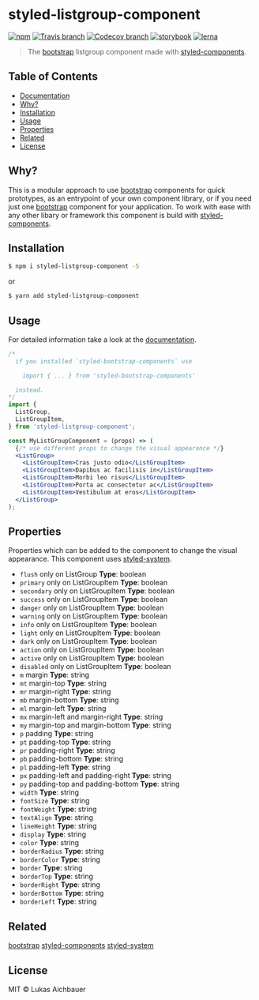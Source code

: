 # styled-listgroup-component

[![npm](https://img.shields.io/npm/v/styled-listgroup-component.svg?style=flat-square)](https://www.npmjs.com/package/styled-listgroup-component)
[![Travis branch](https://img.shields.io/travis/aichbauer/styled-bootstrap-components/master.svg?style=flat-square)](https://travis-ci.org/aichbauer/styled-bootstrap-components)
[![Codecov branch](https://img.shields.io/codecov/c/github/aichbauer/styled-bootstrap-components/master.svg?style=flat-square)](https://codecov.io/gh/aichbauer/styled-bootstrap-components)
[![storybook](https://img.shields.io/badge/docs%20with-storybook-f1618c.svg?style=flat-square)](https://aichbauer.github.io/styled-bootstrap-components)
[![lerna](https://img.shields.io/badge/maintained%20with-lerna-cc00ff.svg?style=flat-square)](https://lernajs.io/)

> The [bootstrap](https://getbootstrap.com) listgroup component made with [styled-components](https://styled-components.com).

## Table of Contents

* [Documentation](https://aichbauer.github.io/react-styled-bootstrap-components)
* [Why?](#why)
* [Installation](#installation)
* [Usage](#usage)
* [Properties](#properties)
* [Related](#related)
* [License](#license)

## Why?

This is a modular approach to use [bootstrap](https://getbootstrap.com) components for quick prototypes, as an entrypoint of your own component library, or if you need just one [bootstrap](https://getbootstrap.com) component for your application. To work with ease with any other libary or framework this component is build with [styled-components](https://styled-components.com).

## Installation

```sh
$ npm i styled-listgroup-component -S
```

or

```sh
$ yarn add styled-listgroup-component
```

## Usage

For detailed information take a look at the [documentation](https://aichbauer.github.io/styled-bootstrap-components).

```jsx
/*
  if you installed `styled-bootstrap-components` use

    import { ... } from 'styled-bootstrap-components'

  instead.
*/
import {
  ListGroup,
  ListGroupItem,
} from 'styled-listgroup-component';

const MyListGroupComponent = (props) => (
  {/* use different props to change the visual appearance */}
  <ListGroup>
    <ListGroupItem>Cras justo odio</ListGroupItem>
    <ListGroupItem>Dapibus ac facilisis in</ListGroupItem>
    <ListGroupItem>Morbi leo risus</ListGroupItem>
    <ListGroupItem>Porta ac consectetur ac</ListGroupItem>
    <ListGroupItem>Vestibulum at eros</ListGroupItem>
  </ListGroup>
);
```

## Properties

Properties which can be added to the component to change the visual appearance. This component uses [styled-system](http://jxnblk.com/styled-system/).

* `flush` only on ListGroup **Type**: boolean
* `primary` only on ListGroupItem **Type**: boolean
* `secondary` only on ListGroupItem **Type**: boolean
* `success` only on ListGroupItem **Type**: boolean
* `danger` only on ListGroupItem **Type**: boolean
* `warning` only on ListGroupItem **Type**: boolean
* `info` only on ListGroupItem **Type**: boolean
* `light` only on ListGroupItem **Type**: boolean
* `dark` only on ListGroupItem **Type**: boolean
* `action` only on ListGroupItem **Type**: boolean
* `active` only on ListGroupItem **Type**: boolean
* `disabled` only on ListGroupItem **Type**: boolean
* `m`  margin **Type**: string
* `mt` margin-top **Type**: string
* `mr` margin-right **Type**: string
* `mb` margin-bottom **Type**: string
* `ml` margin-left **Type**: string
* `mx` margin-left and margin-right **Type**: string
* `my` margin-top and margin-bottom **Type**: string
* `p`  padding **Type**: string
* `pt` padding-top **Type**: string
* `pr` padding-right **Type**: string
* `pb` padding-bottom **Type**: string
* `pl` padding-left **Type**: string
* `px` padding-left and padding-right **Type**: string
* `py` padding-top and padding-bottom **Type**: string
* `width` **Type**: string
* `fontSize` **Type**: string
* `fontWeight` **Type**: string
* `textAlign` **Type**: string
* `lineHeight` **Type**: string
* `display` **Type**: string
* `color` **Type**: string
* `borderRadius` **Type**: string
* `borderColor` **Type**: string
* `border` **Type**: string
* `borderTop` **Type**: string
* `borderRight` **Type**: string
* `borderBottom` **Type**: string
* `borderLeft` **Type**: string

## Related

[bootstrap](https://getbootstrap.com)
[styled-components](https://styled-components.com)
[styled-system](http://jxnblk.com/styled-system/)

## License

MIT © Lukas Aichbauer

